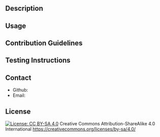 # 

## Description


## Usage


## Contribution Guidelines


## Testing Instructions


## Contact
* Github: 
* Email: 

## License

  [![License: CC BY-SA 4.0](https://licensebuttons.net/l/by-sa/4.0/80x15.png)](https://creativecommons.org/licenses/by-sa/4.0/) Creative Commons Attribution-ShareAlike 4.0 International 
  https://creativecommons.org/licenses/by-sa/4.0/
  
